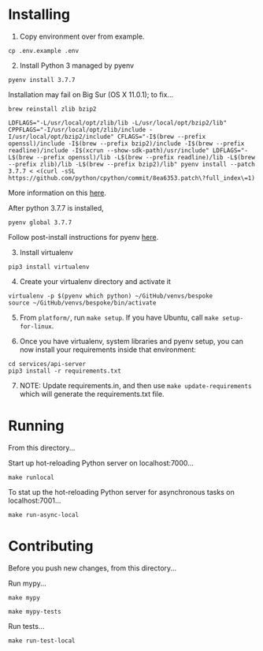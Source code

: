 # Installing

1. Copy environment over from example.

```
cp .env.example .env
```

2. Install Python 3 managed by pyenv

```
pyenv install 3.7.7
```

Installation may fail on Big Sur (OS X 11.0.1); to fix...

```
brew reinstall zlib bzip2

LDFLAGS="-L/usr/local/opt/zlib/lib -L/usr/local/opt/bzip2/lib" CPPFLAGS="-I/usr/local/opt/zlib/include -I/usr/local/opt/bzip2/include" CFLAGS="-I$(brew --prefix openssl)/include -I$(brew --prefix bzip2)/include -I$(brew --prefix readline)/include -I$(xcrun --show-sdk-path)/usr/include" LDFLAGS="-L$(brew --prefix openssl)/lib -L$(brew --prefix readline)/lib -L$(brew --prefix zlib)/lib -L$(brew --prefix bzip2)/lib" pyenv install --patch 3.7.7 < <(curl -sSL https://github.com/python/cpython/commit/8ea6353.patch\?full_index\=1)
```

More information on this [here](https://github.com/pyenv/pyenv/issues/1740).

After python 3.7.7 is installed,

```
pyenv global 3.7.7
```

Follow post-install instructions for pyenv [here](https://github.com/pyenv/pyenv#homebrew-on-macos).

3. Install virtualenv

```
pip3 install virtualenv
```

4. Create your virtualenv directory and activate it

```
virtualenv -p $(pyenv which python) ~/GitHub/venvs/bespoke
source ~/GitHub/venvs/bespoke/bin/activate
```

5. From `platform/`, run `make setup`. If you have Ubuntu, call `make setup-for-linux`.

6. Once you have virtualenv, system libraries and pyenv setup, you can now install your requirements inside that environment:

```
cd services/api-server
pip3 install -r requirements.txt
```

7. NOTE: Update requirements.in, and then use `make update-requirements` which will generate the requirements.txt file.

# Running

From this directory...

Start up hot-reloading Python server on localhost:7000...

```
make runlocal
```

To stat up the hot-reloading Python server for asynchronous tasks on localhost:7001...

    make run-async-local

# Contributing

Before you push new changes, from this directory...

Run mypy...

```
make mypy

make mypy-tests
```

Run tests...

```
make run-test-local
```
